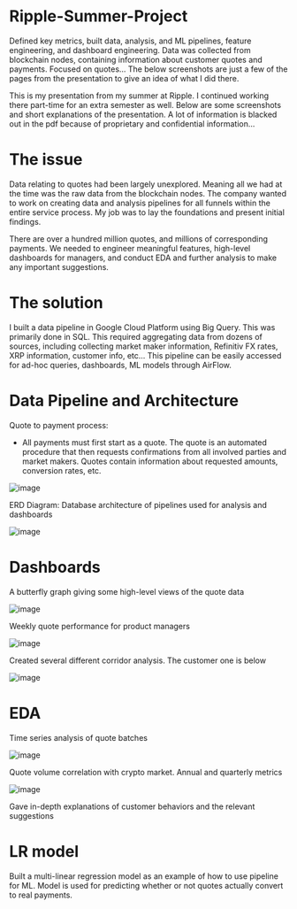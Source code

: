 # Ripple-Summer-Project
Defined key metrics, built data, analysis, and ML pipelines, feature engineering, and dashboard engineering. Data was collected from blockchain nodes, containing information about customer quotes and payments. Focused on quotes... The below screenshots are just a few of the pages from the presentation to give an idea of what I did there.

This is my presentation from my summer at Ripple. I continued working there part-time for an extra semester as well. Below are some screenshots and short explanations of the presentation. A lot of information is blacked out in the pdf because of proprietary and confidential information...

# The issue

Data relating to quotes had been largely unexplored. Meaning all we had at the time was the raw data from the blockchain nodes. The company wanted to work on creating data and analysis pipelines for all funnels within the entire service process. My job was to lay the foundations and present initial findings. 

There are over a hundred million quotes, and millions of corresponding payments. We needed to engineer meaningful features, high-level dashboards for managers, and conduct EDA and further analysis to make any important suggestions.

# The solution

I built a data pipeline in Google Cloud Platform using Big Query. This was primarily done in SQL. This required aggregating data from dozens of sources, including collecting market maker information, Refinitiv FX rates, XRP information, customer info, etc... This pipeline can be easily accessed for ad-hoc queries, dashboards, ML models through AirFlow.


# Data Pipeline and Architecture
Quote to payment process:
* All payments must first start as a quote. The quote is an automated procedure that then requests confirmations from all involved parties and market makers. Quotes contain information about requested amounts, conversion rates, etc.

![image](https://user-images.githubusercontent.com/79114425/213817144-2f0a183d-c554-4f75-8d3a-6141f1f812a7.png)


ERD Diagram: Database architecture of pipelines used for analysis and dashboards

![image](https://user-images.githubusercontent.com/79114425/213817386-4d769c25-f79e-4c70-8d35-a504673d8e9d.png)

# Dashboards 
A butterfly graph giving some high-level views of the quote data

![image](https://user-images.githubusercontent.com/79114425/213817460-35479385-677c-4716-a8f5-53dfff373bc3.png)

Weekly quote performance for product managers

![image](https://user-images.githubusercontent.com/79114425/213818176-dd786bfd-e62f-465c-886c-b4f3f9a8cd5f.png)

Created several different corridor analysis. The customer one is below

![image](https://user-images.githubusercontent.com/79114425/213818256-8b4a6a79-8d28-4561-b4bd-02fc9260b9d3.png)

# EDA

Time series analysis of quote batches

![image](https://user-images.githubusercontent.com/79114425/213818433-24a6e063-f3ec-44c1-ad72-ce2d5abc258b.png)

Quote volume correlation with crypto market. Annual and quarterly metrics

![image](https://user-images.githubusercontent.com/79114425/213818544-d1b338c2-fd37-4551-b1af-e57c1e04e74e.png)

Gave in-depth explanations of customer behaviors and the relevant suggestions

# LR model

Built a multi-linear regression model as an example of how to use pipeline for ML. Model is used for predicting whether or not quotes actually convert to real payments.


